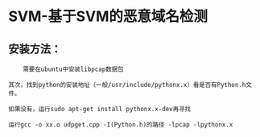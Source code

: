 SVM-基于SVM的恶意域名检测
==========================


安装方法：
----------
        需要在ubuntu中安装libpcap数据包
        
	其次，找到python的安装地址（一般/usr/include/pythonx.x）看是否有Python.h文件。
        
	如果没有，运行sudo apt-get install pythonx.x-dev再寻找

	运行gcc -o xx.o udpget.cpp -I(Python.h)的路径 -lpcap -lpythonx.x
